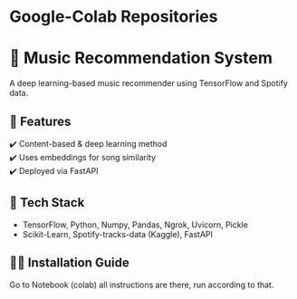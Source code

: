 # Google-Colab Repositories

# 🎵 Music Recommendation System  
A deep learning-based music recommender using TensorFlow and Spotify data.  

## 🚀 Features  
✔️ Content-based & deep learning method  
✔️ Uses embeddings for song similarity  
✔️ Deployed via FastAPI  

## 📌 Tech Stack  
- TensorFlow, Python, Numpy, Pandas, Ngrok, Uvicorn, Pickle  
- Scikit-Learn, Spotify-tracks-data (Kaggle), FastAPI

## 👷‍♂️ Installation Guide
Go to Notebook (colab) all instructions are there, run according to that.
